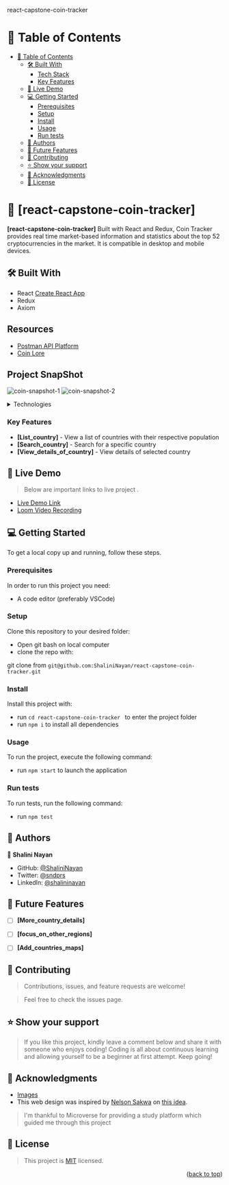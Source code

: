 react-capstone-coin-tracker
<!-- TABLE OF CONTENTS -->

# 📗 Table of Contents

- [📗 Table of Contents](#-table-of-contents)
  - [🛠 Built With ](#-built-with-)
    - [Tech Stack ](#tech-stack-)
    - [Key Features ](#key-features-)
  - [🚀 Live Demo ](#-live-demo-)
  - [💻 Getting Started ](#-getting-started-)
    - [Prerequisites](#prerequisites)
    - [Setup](#setup)
    - [Install](#install)
    - [Usage](#usage)
    - [Run tests](#run-tests)
  - [👥 Authors ](#-authors-)
  - [🔭 Future Features ](#-future-features-)
  - [🤝 Contributing ](#-contributing-)
  - [⭐️ Show your support ](#️-show-your-support-)
  - [🙏 Acknowledgments ](#-acknowledgments-)
  - [📝 License ](#-license-)

<!-- PROJECT DESCRIPTION -->

# 📖 [react-capstone-coin-tracker] <a name="about-project"></a>

**[react-capstone-coin-tracker]** Built with React and Redux, Coin Tracker provides real time market-based information and statistics about the top 52 cryptocurrencies in the market. It is compatible in desktop and mobile devices.

## 🛠 Built With <a name="built-with"></a>
- React [Create React App](https://github.com/facebook/create-react-app)
- Redux 
- Axiom 

## Resources
- [Postman API Platform](https://www.postman.com/)
- [Coin Lore](https://www.coinlore.com/cryptocurrency-data-api)

## Project SnapShot
![coin-snapshot-1](https://user-images.githubusercontent.com/40334904/190860012-0b4df138-e994-4698-9c2e-31b86a6e70c7.png)
![coin-snapshot-2](https://user-images.githubusercontent.com/40334904/190860076-c49ca487-5f18-4141-92c2-e19728856927.png)


<details>
<summary>Technologies</summary>
  <ul>
    <li><a href="https://create-react-app.dev">React</a></li>
    <li><a href="https://redux.js.org/">Redux</a></li>
    <li><a href="https://axios-http.com/">Axios</a></li>    
  </ul>
</details>

<!-- Features -->

### Key Features <a name="key-features"></a>


- **[List_country]** - View a list of countries with their respective population
- **[Search_country]** - Search for a specific country
- **[View_details_of_country]** - View details of selected country

<!-- LIVE DEMO -->

## 🚀 Live Demo <a name="live-demo"></a>
> Below are important links to live project .
- [Live Demo Link](https://cointracker-smct.onrender.com/)
- [Loom Video Recording](https://www.loom.com/share/0aae677513954484ba479aed88a1fb37?sid=56fbb9df-334a-4e76-9c32-b361fc8e51e8)


<!-- GETTING STARTED -->

## 💻 Getting Started <a name="getting-started"></a>

To get a local copy up and running, follow these steps.

### Prerequisites

In order to run this project you need:
- A code editor (preferably VSCode)

### Setup
Clone this repository to your desired folder:

- Open git bash on local computer
- clone the repo with: 

git clone from ```git@github.com:ShaliniNayan/react-capstone-coin-tracker.git```

### Install

Install this project with:

- run ```cd react-capstone-coin-tracker ``` to enter the project folder
- run ```npm i``` to install all dependencies



### Usage

To run the project, execute the following command:

- run ```npm start``` to launch the application


### Run tests

To run tests, run the following command:

- run ```npm test```



<!-- AUTHORS -->

## 👥 Authors <a name="authors"></a>

👤 **Shalini Nayan**

- GitHub: [@ShaliniNayan](https://github.com/ShaliniNayan)
- Twitter: [@sndprs](https://twitter.com/sndprs)
- LinkedIn: [@shalininayan](https://www.linkedin.com/in/shalininayan/)

<!-- FUTURE FEATURES -->

## 🔭 Future Features <a name="future-features"></a>

- [ ] **[More_country_details]**
- [ ] **[focus_on_other_regions]**
- [ ] **[Add_countries_maps]**


<!-- CONTRIBUTING -->

## 🤝 Contributing <a name="contributing"></a>

> Contributions, issues, and feature requests are welcome!

> Feel free to check the issues page.


<!-- SUPPORT -->

## ⭐️ Show your support <a name="support"></a>

> If you like this project, kindly leave a comment below and share it with someone who enjoys coding! Coding is all about continuous learning and allowing yourself to be a beginner at first attempt. Keep going! 


<!-- ACKNOWLEDGEMENTS -->

## 🙏 Acknowledgments <a name="acknowledgements"></a>

- [Images](https://www.shutterstock.com/discover/on-demand-image-0722?c3apidt=p15782295645&gclid=CjwKCAjw4JWZBhApEiwAtJUN0DgoXFYUDHD2f7f1dGWlDZXyhzWS0Wo9WJ4Dc8lt2NbQm3KofqfCThoCLoYQAvD_BwE&gclsrc=aw.ds&kw=shutterstock)
- This web design was inspired by [Nelson Sakwa](https://www.behance.net/sakwadesignstudio)
on [this idea](https://www.behance.net/gallery/31579789/Ballhead-App-(Free-PSDs)).

> I'm thankful to Microverse for providing a study platform which guided me through this project


<!-- LICENSE -->

## 📝 License <a name="license"></a>

> This project is [MIT](./LICENSE) licensed.

<p align="right">(<a href="#readme-top">back to top</a>)</p>
